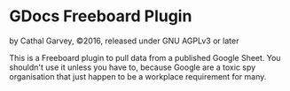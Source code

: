# GDocs Freeboard Plugin
by Cathal Garvey, ©2016, released under GNU AGPLv3 or later

This is a Freeboard plugin to pull data from a published Google Sheet. You shouldn't use it unless you have to, because Google are a toxic spy organisation that just happen to be a workplace requirement for many.
